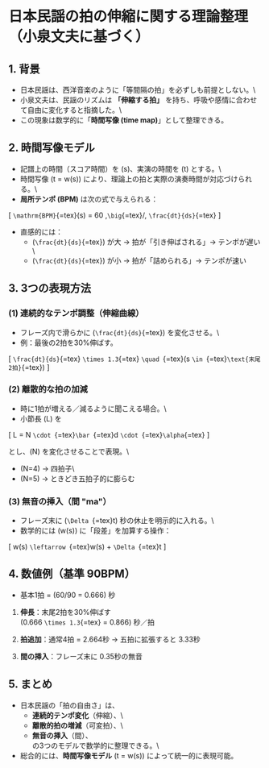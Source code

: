 # 日本民謡の拍の伸縮に関する理論整理（小泉文夫に基づく）

## 1. 背景

-   日本民謡は、西洋音楽のように「等間隔の拍」を必ずしも前提としない。\
-   小泉文夫は、民謡のリズムは **「伸縮する拍」**
    を持ち、呼吸や感情に合わせて自由に変化すると指摘した。\
-   この現象は数学的に「**時間写像 (time map)**」として整理できる。

## 2. 時間写像モデル

-   記譜上の時間（スコア時間）を (s)、実演の時間を (t) とする。\
-   時間写像 (t = w(s))
    により、理論上の拍と実際の演奏時間が対応づけられる。\
-   **局所テンポ (BPM)** は次の式で与えられる：

\[ `\mathrm{BPM}`{=tex}(s) = 60 ,`\big`{=tex}/, `\frac{dt}{ds}`{=tex} \]

-   直感的には：
    -   (`\frac{dt}{ds}`{=tex}) が大 → 拍が「引き伸ばされる」→
        テンポが遅い\
    -   (`\frac{dt}{ds}`{=tex}) が小 → 拍が「詰められる」→ テンポが速い

## 3. 3つの表現方法

### (1) **連続的なテンポ調整（伸縮曲線）**

-   フレーズ内で滑らかに (`\frac{dt}{ds}`{=tex}) を変化させる。\
-   例：最後の2拍を30%伸ばす。

\[ `\frac{dt}{ds}`{=tex} `\times 1.3`{=tex} `\quad `{=tex}(s
`\in `{=tex}`\text{末尾2拍}`{=tex}) \]

### (2) **離散的な拍の加減**

-   時に1拍が増える／減るように聞こえる場合。\
-   小節長 (L) を

\[ L = N `\cdot `{=tex}`\bar `{=tex}d `\cdot `{=tex}`\alpha`{=tex} \]

とし、(N) を変化させることで表現。\
- (N=4) → 四拍子\
- (N=5) → ときどき五拍子的に膨らむ

### (3) **無音の挿入（間 "ma"）**

-   フレーズ末に (`\Delta `{=tex}t) 秒の休止を明示的に入れる。\
-   数学的には (w(s)) に「段差」を加算する操作：

\[ w(s) `\leftarrow `{=tex}w(s) + `\Delta `{=tex}t \]

## 4. 数値例（基準 90BPM）

-   基本1拍 = (60/90 = 0.666) 秒

1.  **伸長**：末尾2拍を30%伸ばす\
    (0.666 `\times 1.3`{=tex} = 0.866) 秒／拍

2.  **拍追加**：通常4拍 = 2.664秒 → 五拍に拡張すると 3.33秒

3.  **間の挿入**：フレーズ末に 0.35秒の無音

## 5. まとめ

-   日本民謡の「拍の自由さ」は、
    -   **連続的テンポ変化**（伸縮）、\
    -   **離散的拍の増減**（可変拍）、\
    -   **無音の挿入**（間）、\
        の3つのモデルで数学的に整理できる。\
-   総合的には、**時間写像モデル** (t = w(s)) によって統一的に表現可能。